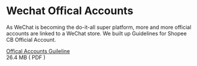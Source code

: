 # Wechat Offical Accounts

As WeChat is becoming the do-it-all super platform, more and more official accounts are linked to a WeChat store. We built up Guidelines for
Shopee CB Official Account.

<div class="download-link">
	<a class="download-link__title" href="https://www.dropbox.com/s/1bf6oulixk9knvt/wechat_media_platform_guideline_v1.pdf?dl=1">Offical Accounts Guileline</a>
	<div class="download-link__description">26.4 MB ( PDF )</div>
</div>